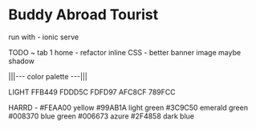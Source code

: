 
# Buddy Abroad Tourist


run with - ionic serve


TODO
~ tab 1 home
    - refactor inline CSS
    - better banner image maybe shadow  

|||--- color palette ---|||

LIGHT
FFB449
FDDD5C
FDFD97
AFC8CF
789FCC

HARRD - 
#FEAA00 yellow
#99AB1A light green
#3C9C50 emerald green
#008370 blue green
#006673 azure
#2F4858 dark blue

